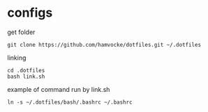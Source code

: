 # configs

get folder
```
git clone https://github.com/hamvocke/dotfiles.git ~/.dotfiles
```

linking 

```
cd .dotfiles
bash link.sh
```

example of command run by link.sh

```
ln -s ~/.dotfiles/bash/.bashrc ~/.bashrc
```

